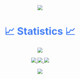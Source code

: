 
<div style=" font-size: medium; color: #447ff7" align=center>

<p  align="center">
<img src="https://user-images.githubusercontent.com/73097560/115834477-dbab4500-a447-11eb-908a-139a6edaec5c.gif">             
<br>

# 📈 Statistics 📈
![](https://komarev.com/ghpvc/?username=vipcodestudio&color=447ff7&label=Visitor+count)

<p align="center">
  <a href="https://github.com/Dimasdidanfebianto">
    <img src="https://github-readme-stats.vercel.app/api?username=Dimasdidanfebianto&show_icons=true&theme=github_dark&hide_border=true" />
    <img src="https://github-readme-streak-stats.herokuapp.com/?user=Dimasdidanfebianto&theme=github-dark-blue&hide_border=true" />
    <img src="https://activity-graph.herokuapp.com/graph?username=Dimasdidanfebianto&theme=react-dark" />
</a>
</p>


<p  align="center">
<img src="https://user-images.githubusercontent.com/73097560/115834477-dbab4500-a447-11eb-908a-139a6edaec5c.gif">             
<br>

</div>
